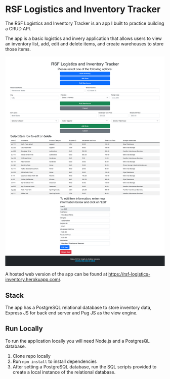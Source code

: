 # RSF Logistics and Inventory Tracker

The RSF Logistics and Inventory Tracker is an app I built to practice building a CRUD API.

The app is a basic logistics and invery application that allows users to view an inventory list, add, edit and delete items, and create warehouses to store those items.

![App Screenshot](public/images/page-screenshot.png "App Screenshot")

A hosted web version of the app can be found at https://rsf-logistics-inventory.herokuapp.com/.

## Stack

The app has a PostgreSQL relational database to store inventory data, Express JS for back end server and Pug JS as the view engine.

## Run Locally

To run the application locally you will need Node.js and a PostgresQL database.

1. Clone repo locally
2. Run `npm install` to install dependencies
3. After setting a PostgreSQL database, run the SQL scripts provided to create a local instance of the relational database.
